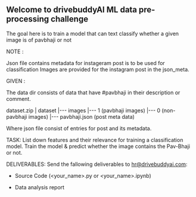## Welcome to drivebuddyAI ML data pre-processing challenge

The goal here is to train a model that can text classify whether a given image is of pavbhaji or not

NOTE :

Json file contains metadata for instageram post is to be used for classification
Images are provided for the instagram post in the json_meta.

GIVEN :

The data dir consists of data that have #pavbhaji in their description or comment.

dataset.zip
    |
 dataset
     |--- images
             |--- 1 (pavbhaji images)
             |--- 0 (non-pavbhaji images)
     |--- pavbhaji.json (post meta data)

Where json file consist of entries for post and its metadata.

TASK:
List down features and their relevance for training a classification model.
Train the model & predict whether the image contains the Pav-Bhaji or not.

DELIVERABLES: 
Send the fallowing deliverables to hr@drivebuddyai.com:

- Source Code (<your_name>.py or <your_name>.ipynb)

- Data analysis report
